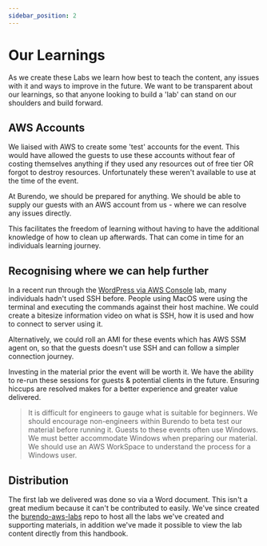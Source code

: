 ```yaml
---
sidebar_position: 2
---
```


# Our Learnings
As we create these Labs we learn how best to teach the content, any issues with it and ways to improve in the future.
We want to be transparent about our learnings, so that anyone looking to build a 'lab' can stand on our shoulders and build forward.

## AWS Accounts
We liaised with AWS to create some 'test' accounts for the event. This would have allowed the guests to use these accounts without fear of costing themselves anything if they used any resources out of free tier OR forgot to destroy resources.
Unfortunately these weren't available to use at the time of the event.

At Burendo, we should be prepared for anything. We should be able to supply our guests with an AWS account from us - where we can resolve any issues directly.

This facilitates the freedom of learning without having to have the additional knowledge of how to clean up afterwards. That can come in time for an individuals learning journey.

## Recognising where we can help further

In a recent run through the [WordPress via AWS Console](https://handbook.burendo.com/Engineering/Labs/wordpress-via-console/) lab, many individuals hadn't used SSH before. People using MacOS were using the terminal and executing the commands against their host machine. We could create a bitesize information video on what is SSH, how it is used and how to connect to server using it.

Alternatively, we could roll an AMI for these events which has AWS SSM agent on, so that the guests doesn't use SSH and can follow a simpler connection journey.

Investing in the material prior the event will be worth it. We have the ability to re-run these sessions for guests & potential clients in the future. Ensuring hiccups are resolved makes for a better experience and greater value delivered.
> It is difficult for engineers to gauge what is suitable for beginners. We should encourage non-engineers within Burendo to beta test our material before running it.
> Guests to these events often use Windows. We must better accommodate Windows when preparing our material. We should use an AWS WorkSpace to understand the process for a Windows user.

## Distribution

The first lab we delivered was done so via a Word document. This isn't a great medium because it can't be contributed to easily.
We've since created the [burendo-aws-labs](https://github.com/BurendoUK/burendo-aws-labs) repo to host all the labs we've created and supporting materials, in addition we've made it possible to view the lab content directly from this handbook.
